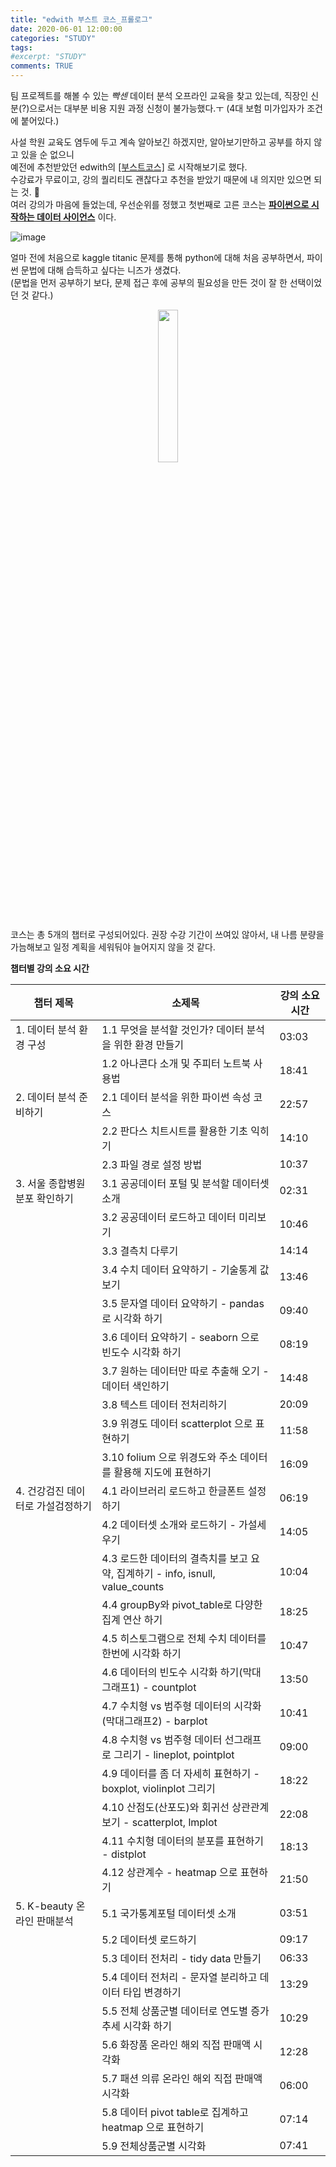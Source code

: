 ```yaml
---
title: "edwith 부스트 코스_프롤로그"
date: 2020-06-01 12:00:00
categories: "STUDY"
tags:
#excerpt: "STUDY"
comments: TRUE
---
```



팀 프로젝트를 해볼 수 있는 *빡센* 데이터 분석 오프라인 교육을 찾고 있는데, 직장인 신분(?)으로서는 대부분 비용 지원 과정 신청이 불가능했다.ㅜ (4대 보험 미가입자가 조건에 붙어있다.)  

사설 학원 교육도 염두에 두고 계속 알아보긴 하겠지만, 알아보기만하고 공부를 하지 않고 있을 순 없으니  
예전에 추천받았던 edwith의 [[부스트코스]](https://www.edwith.org/boost-course/intro) 로 시작해보기로 했다.  
수강료가 무료이고, 강의 퀄리티도 괜찮다고 추천을 받았기 때문에 내 의지만 있으면 되는 것. :muscle:  
여러 강의가 마음에 들었는데, 우선순위를 정했고 첫번째로 고른 코스는 [**파이썬으로 시작하는 데이터 사이언스**](https://www.edwith.org/boostcourse-ds-510/joinLectures/28137) 이다.  

![image](https://user-images.githubusercontent.com/50826051/83374966-3f7be800-a408-11ea-8567-a120ecf47875.png)  

얼마 전에 처음으로 kaggle titanic 문제를 통해 python에 대해 처음 공부하면서, 파이썬 문법에 대해 습득하고 싶다는 니즈가 생겼다.  
(문법을 먼저 공부하기 보다, 문제 접근 후에 공부의 필요성을 만든 것이 잘 한 선택이었던 것 같다.)  

<center><img src= "https://user-images.githubusercontent.com/50826051/83375342-8b7b5c80-a409-11ea-80e4-e3935dbafcb4.png" width="25%"></center>  
  
코스는 총 5개의 챕터로 구성되어있다.
권장 수강 기간이 쓰여있 않아서, 내 나름 분량을 가늠해보고 일정 계획을 세워둬야 늘어지지 않을 것 같다.  
  
**챕터별 강의 소요 시간**  
  
|챕터 제목|소제목|강의 소요 시간|  
|----|----|----|  
|1. 데이터 분석 환경 구성|1.1 무엇을 분석할 것인가? 데이터 분석을 위한 환경 만들기|03:03|
| |1.2 아나콘다 소개 및 주피터 노트북 사용법|18:41| 
|2. 데이터 분석 준비하기|2.1 데이터 분석을 위한 파이썬 속성 코스|22:57|
| |2.2 판다스 치트시트를 활용한 기초 익히기|14:10|
| |2.3 파일 경로 설정 방법|10:37|
|3. 서울 종합병원 분포 확인하기|3.1 공공데이터 포털 및 분석할 데이터셋 소개|02:31|
| |3.2 공공데이터 로드하고 데이터 미리보기|10:46|
| |3.3 결측치 다루기|14:14|
| |3.4 수치 데이터 요약하기 - 기술통계 값 보기|13:46|
| |3.5 문자열 데이터 요약하기 - pandas 로 시각화 하기|09:40|
| |3.6 데이터 요약하기 - seaborn 으로 빈도수 시각화 하기|08:19|
| |3.7 원하는 데이터만 따로 추출해 오기 - 데이터 색인하기|14:48|
| |3.8 텍스트 데이터 전처리하기|20:09|
| |3.9 위경도 데이터 scatterplot 으로 표현하기|11:58|
| |3.10 folium 으로 위경도와 주소 데이터를 활용해 지도에 표현하기|16:09|
|4. 건강검진 데이터로 가설검정하기|4.1 라이브러리 로드하고 한글폰트 설정하기|06:19|
| |4.2 데이터셋 소개와 로드하기 - 가설세우기|14:05|
| |4.3 로드한 데이터의 결측치를 보고 요약, 집계하기 - info, isnull, value_counts|10:04|
| |4.4 groupBy와 pivot_table로 다양한 집계 연산 하기|18:25|
| |4.5 히스토그램으로 전체 수치 데이터를 한번에 시각화 하기|10:47|
| |4.6 데이터의 빈도수 시각화 하기(막대그래프1) - countplot|13:50|
| |4.7 수치형 vs 범주형 데이터의 시각화(막대그래프2) - barplot|10:41|
| |4.8 수치형 vs 범주형 데이터 선그래프로 그리기 - lineplot, pointplot|09:00|
| |4.9 데이터를 좀 더 자세히 표현하기 - boxplot, violinplot 그리기|18:22|
| |4.10 산점도(산포도)와 회귀선 상관관계 보기 - scatterplot, lmplot|22:08|
| |4.11 수치형 데이터의 분포를 표현하기 - distplot|18:13|
| |4.12 상관계수 - heatmap 으로 표현하기|21:50|
|5. K-beauty 온라인 판매분석|5.1 국가통계포털 데이터셋 소개|03:51|
| |5.2 데이터셋 로드하기|09:17|
| |5.3 데이터 전처리 - tidy data 만들기|06:33|
| |5.4 데이터 전처리 - 문자열 분리하고 데이터 타입 변경하기|13:29|
| |5.5 전체 상품군별 데이터로 연도별 증가추세 시각화 하기|10:29|
| |5.6 화장품 온라인 해외 직접 판매액 시각화|12:28|
| |5.7 패션 의류 온라인 해외 직접 판매액 시각화|06:00|
| |5.8 데이터 pivot table로 집계하고 heatmap 으로 표현하기|07:14|
| |5.9 전체상품군별 시각화|07:41|

